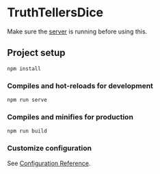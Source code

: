 # TruthTellersDice

Make sure the [server](https://github.com/ruurdbijlsma/truthtellersdiceserver) is running before using this.

## Project setup
```
npm install
```

### Compiles and hot-reloads for development
```
npm run serve
```

### Compiles and minifies for production
```
npm run build
```

### Customize configuration
See [Configuration Reference](https://cli.vuejs.org/config/).
